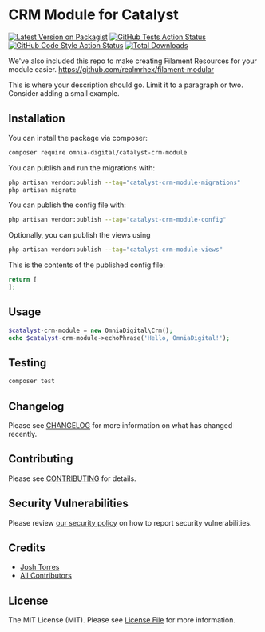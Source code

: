 # CRM Module for Catalyst

[![Latest Version on Packagist](https://img.shields.io/packagist/v/omnia-digital/catalyst-crm-module.svg?style=flat-square)](https://packagist.org/packages/omnia-digital/catalyst-crm-module)
[![GitHub Tests Action Status](https://img.shields.io/github/workflow/status/omnia-digital/catalyst-crm-module/run-tests?label=tests)](https://github.com/omnia-digital/catalyst-crm-module/actions?query=workflow%3Arun-tests+branch%3Amain)
[![GitHub Code Style Action Status](https://img.shields.io/github/workflow/status/omnia-digital/catalyst-crm-module/Check%20&%20fix%20styling?label=code%20style)](https://github.com/omnia-digital/catalyst-crm-module/actions?query=workflow%3A"Check+%26+fix+styling"+branch%3Amain)
[![Total Downloads](https://img.shields.io/packagist/dt/omnia-digital/catalyst-crm-module.svg?style=flat-square)](https://packagist.org/packages/omnia-digital/catalyst-crm-module)



We've also included this repo to make creating Filament Resources for your module easier.
https://github.com/realmrhex/filament-modular

This is where your description should go. Limit it to a paragraph or two. Consider adding a small example.

## Installation

You can install the package via composer:

```bash
composer require omnia-digital/catalyst-crm-module
```

You can publish and run the migrations with:

```bash
php artisan vendor:publish --tag="catalyst-crm-module-migrations"
php artisan migrate
```

You can publish the config file with:

```bash
php artisan vendor:publish --tag="catalyst-crm-module-config"
```

Optionally, you can publish the views using

```bash
php artisan vendor:publish --tag="catalyst-crm-module-views"
```

This is the contents of the published config file:

```php
return [
];
```

## Usage

```php
$catalyst-crm-module = new OmniaDigital\Crm();
echo $catalyst-crm-module->echoPhrase('Hello, OmniaDigital!');
```

## Testing

```bash
composer test
```

## Changelog

Please see [CHANGELOG](CHANGELOG.md) for more information on what has changed recently.

## Contributing

Please see [CONTRIBUTING](.github/CONTRIBUTING.md) for details.

## Security Vulnerabilities

Please review [our security policy](../../security/policy) on how to report security vulnerabilities.

## Credits

- [Josh Torres](https://github.com/joshtorres)
- [All Contributors](../../contributors)

## License

The MIT License (MIT). Please see [License File](LICENSE.md) for more information.
